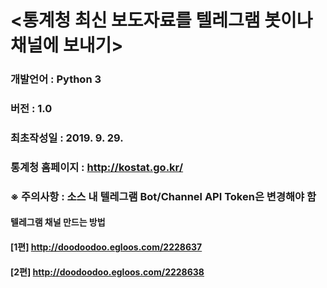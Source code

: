 # <통계청 최신 보도자료를 텔레그램 봇이나 채널에 보내기>
### 개발언어 : Python 3
### 버전 :  1.0
### 최초작성일 : 2019. 9. 29.
### 통계청 홈페이지 : http://kostat.go.kr/
### ※ 주의사항 : 소스 내 텔레그램 Bot/Channel API Token은 변경해야 함

#### 텔레그램 채널 만드는 방법 
#### [1편] http://doodoodoo.egloos.com/2228637
#### [2편] http://doodoodoo.egloos.com/2228638
